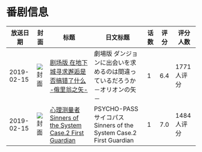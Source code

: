 # 番剧信息

|放送日期|封面|标题|日文标题|话数|评分|评分人数|
|---|---|---|---|---|---|---|
|2019-02-15|![封面](https://lain.bgm.tv/pic/cover/c/45/13/238005_q264u.jpg)|[剧场版 在地下城寻求邂逅是否搞错了什么 -俄里翁之矢-](https://bangumi.tv/subject/238005)|劇場版 ダンジョンに出会いを求めるのは間違っているだろうか －オリオンの矢－|1|6.4|1771人评分|
|2019-02-15|![封面](https://lain.bgm.tv/pic/cover/c/d1/47/239924_FZnWp.jpg)|[心理测量者 Sinners of the System Case.2 First Guardian](https://bangumi.tv/subject/239924)|PSYCHO-PASS サイコパス Sinners of the System Case.2 First Guardian|1|7.0|1484人评分|
